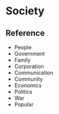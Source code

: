 # Society

## Reference

- People
- Government
- Family
- Corporation
- Communication
- Community
- Economics
- Politics
- War
- Popular
